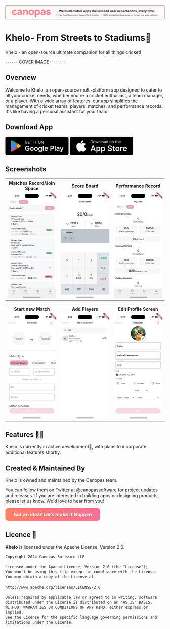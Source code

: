 <p align="center"> <a href="https://canopas.com/contact"><img src="./cta/cta_banner.png"></a></p>

# Khelo- From Streets to Stadiums🏏
Khelo - an open-source ultimate companion for all things cricket!

------ COVER IMAGE--------

## Overview
Welcome to Khelo, an open-source multi-platform app designed to cater to all your cricket needs, whether you're a cricket enthusiast, a team manager, or a player. With a wide array of features, our app simplifies the management of cricket teams, players, matches, and performance records.
It's like having a personal assistant for your team!

## Download App

<img src="./cta/google play.png" width="200" ></img> <img src="./cta/app store.png" width="200"></img>

## Screenshots
<table>
  <tr>
  <th width="32%" >Matches Record/Join Space</th>
  <th  width="32%" >Score Board</th>
   <th  width="32%" >Performance Record</th>
  </tr>
    <tr>
  <td><img src="./screenshots/matches-stat.png" /></td>
  <td> <img src="./screenshots/score-board.png"  /> </td>
  <td> <img src="./screenshots/my-stat.png" /> </td>
  </tr>  
</table>

<table>
  <tr>
  <th width="32%" >Start new Match</th>
  <th  width="32%" >Add Players</th>
   <th  width="32%" >Edit Profile Screen</th>
  </tr>
    <tr>
  <td><img src="./screenshots/add-match.png" /></td>
  <td> <img src="./screenshots/add-team-member.png"  /> </td>
  <td> <img src="./screenshots/edit-profile.png" /> </td>
  </tr>  
</table>


## Features 🌟🌟
Khelo is currently in active development🚧, with plans to incorporate additional features shortly.

## Created & Maintained By
Khelo is owned and maintained by the Canopas team.

You can follow them on Twitter at @canopassoftware for project updates and releases. If you are interested in building apps or designing products, please let us know. We'd love to hear from you!

<a href="https://canopas.com/contact"><img src="./cta/cta_btn.png" width=300></a>


## Licence 📄

**Khelo** is licensed under the Apache License, Version 2.0.

```
Copyright 2024 Canopas Software LLP

Licensed under the Apache License, Version 2.0 (the "License");
You won't be using this file except in compliance with the License.
You may obtain a copy of the License at

http://www.apache.org/licenses/LICENSE-2.0

Unless required by applicable law or agreed to in writing, software
distributed under the License is distributed on an "AS IS" BASIS,
WITHOUT WARRANTIES OR CONDITIONS OF ANY KIND, either express or implied.
See the License for the specific language governing permissions and
limitations under the License.
```






